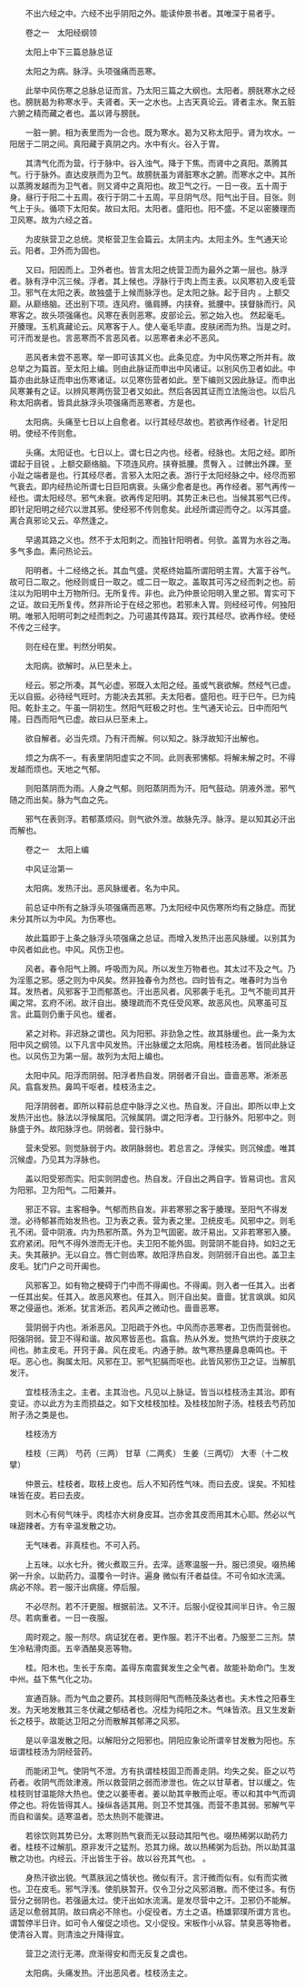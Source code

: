 <!-- { "loadSidebar": true } -->
　　不出六经之中。六经不出乎阴阳之外。能读仲景书者。其唯深于易者乎。

　　卷之一　太阳经纲领

　　太阳上中下三篇总脉总证

　　太阳之为病。脉浮。头项强痛而恶寒。

　　此举中风伤寒之总脉总证而言。乃太阳三篇之大纲也。太阳者。膀胱寒水之经也。膀胱曷为称寒水乎。夫肾者。天一之水也。上古天真论云。肾者主水。聚五脏六腑之精而藏之者也。盖以肾与膀胱。

　　一脏一腑。相为表里而为一合也。既为寒水。曷为又称太阳乎。肾为坎水。一阳居于二阴之间。真阳藏于真阴之内。水中有火。谷入于胃。

　　其清气化而为营。行于脉中。谷入浊气。降于下焦。而肾中之真阳。蒸腾其气。行于脉外。直达皮肤而为卫气。故膀胱虽为肾脏寒水之腑。而寒水之中。其所以蒸腾发越而为卫气者。则又肾中之真阳也。故卫气之行。一日一夜。五十周于身。昼行于阳二十五周。夜行于阴二十五周。平旦阴气尽。阳气出于目。目张。则气上于头。循项下太阳矣。故曰太阳。太阳者。盛阳也。阳不盛。不足以密腠理而卫风寒。故为六经之首。

　　为皮肤营卫之总统。灵枢营卫生会篇云。太阴主内。太阳主外。生气通天论云。阳者。卫外而为固也。

　　又曰。阳因而上。卫外者也。皆言太阳之统营卫而为最外之第一层也。脉浮者。脉有浮中沉三候。浮者。其上候也。浮脉行于肉上而主表。以风寒初入皮毛营卫。邪气在太阳之表。故独盛于上候而脉浮也。足太阳之脉。起于目内 。上额交巅。从巅络脑。还出别下项。连风府。循肩膊。内挟脊。抵腰中。挟督脉而行。风寒客之。故头项强痛也。风寒在表则恶寒。皮部论云。邪之始入也。 然起毫毛。开腠理。玉机真藏论云。风寒客于人。使人毫毛毕直。皮肤闭而为热。当是之时。可汗而发是也。言恶寒而不言恶风者。以恶寒者未必不恶风。

　　恶风者未尝不恶寒。举一即可该其义也。此条见症。为中风伤寒之所并有。故总举之为篇首。至太阳上编。则由此脉证而申出中风诸证。以别风伤卫者如此。中篇亦由此脉证而申出伤寒诸证。以见寒伤营者如此。至下编则又因此脉证。而申出风寒兼有之证。以辨风寒两伤营卫者又如此。然后各因其证而立法施治也。以后凡称太阳病者。皆具此脉浮头项强痛而恶寒者。方是也。

　　太阳病。头痛至七日以上自愈者。以行其经尽故也。若欲再作经者。针足阳明。使经不传则愈。

　　头痛。太阳证也。七日以上。谓七日之内也。经者。经脉也。太阳之经。即所谓起于目锐 。上额交巅络脑。下项连风府。挟脊抵腰。贯臀入 。过髀出外踝。至小趾之端者是也。行其经尽者。言邪入太阳之表。游行于太阳经脉之中。经尽而邪气衰去。即内经热论所谓七日巨阳病衰。头痛少愈者是也。再作经者。邪气再传一经也。谓太阳经尽。邪气未衰。欲再传足阳明。其势正未已也。当候其邪气已传。即针足阳明之经穴以泄其邪。使经邪不传则愈矣。此经所谓迎而夺之。以泻其盛。离合真邪论又云。卒然逢之。

　　早遏其路之义也。然不于太阳刺之。而独针阳明者。何欤。盖胃为水谷之海。多气多血。素问热论云。

　　阳明者。十二经络之长。其血气盛。灵枢终始篇所谓阳明主胃。大富于谷气。故可日二取之。他经则或日一取之。或二日一取之。盖取其可泻之经而刺之也。前注以为阳明中土万物所归。无所复传。非也。此乃仲景论阳明入里之邪。胃实可下之证。故曰无所复传。然非所论于在经之邪也。若邪未入胃。则经经可传。何独阳明。唯邪入阳明可刺之经而刺之。乃可遏其传路耳。观行其经尽。欲再作经。使经不传之三经字。

　　则在经在里。判然分明矣。

　　太阳病。欲解时。从巳至未上。

　　经云。邪之所凑。其气必虚。邪既入太阳之经。虽或气衰欲解。然经气已虚。无以自振。必待经气旺时。方能决去其邪。夫太阳者。盛阳也。旺于巳午。巳为纯阳。乾卦主之。午虽一阴初生。然阳气旺极之时也。生气通天论云。日中而阳气隆。日西而阳气已虚。故曰从巳至未上。

　　欲自解者。必当先烦。乃有汗而解。何以知之。脉浮故知汗出解也。

　　烦之为病不一。有表里阴阳虚实之不同。此则表邪怫郁。将解未解之时。不得发越而烦也。天地之气郁。

　　则阳蒸阴而为雨。人身之气郁。则阳蒸阴而为汗。阳气鼓动。阴液外泄。邪气随之而出矣。脉为气血之先。

　　邪气在表则浮。若郁蒸烦闷。则气欲外泄。故脉先浮。脉浮。是以知其必汗出而解也。

　　卷之一　太阳上编

　　中风证治第一

　　太阳病。发热汗出。恶风脉缓者。名为中风。

　　前总证中所有之脉浮头项强痛而恶寒。乃太阳经中风伤寒所均有之脉症。而犹未分其所以为中风。为伤寒也。

　　故此篇即于上条之脉浮头项强痛之总证。而增入发热汗出恶风脉缓。以别其为中风者如此也。中风。风伤卫也。

　　风者。春令阳气上腾。呼吸而为风。所以发生万物者也。其太过不及之气。乃为淫慝之邪。感之则为中风矣。然非独春令为然也。四时皆有之。唯春时为当令耳。发热者。风邪客于卫而郁蒸也。汗出恶风者。风邪袭于毛孔。卫气不能司其开阖之常。玄府不闭。故汗自出。腠理疏而不克任受风寒。故恶风也。风寒虽可互言。此篇则仍重于风也。缓者。

　　紧之对称。非迟脉之谓也。风为阳邪。非劲急之性。故其脉缓也。此一条为太阳中风之纲领。以下凡言中风发热。汗出脉缓之太阳病。用桂枝汤者。皆同此脉证也。以风伤卫为第一层。故列为太阳上编也。

　　太阳中风。阳浮而阴弱。阳浮者热自发。阴弱者汗自出。啬啬恶寒。淅淅恶风。翕翕发热。鼻鸣干呕者。桂枝汤主之。

　　阳浮阴弱者。即所以释前总症中脉浮之义也。热自发。汗自出。即所以申上文发热汗出也。脉法以浮候属阳。沉候属阴。谓之阳浮者。卫行脉外。阳邪中之。则脉盛于外。故阳脉浮也。阴弱者。营行脉中。

　　营未受邪。则觉脉弱于内。故阴脉弱也。若总言之。浮候实。则沉候虚。唯其沉候虚。乃见其为浮脉也。

　　盖以阳受邪而实。阳实则阴虚也。热自发。汗自出之两自字。皆易词也。言风为阳邪。卫为阳气。二阳兼并。

　　邪正不容。主客相争。气郁而热自发。非若寒邪之客于腠理。至阳气不得发泄。必待郁甚而始发热也。卫为表之表。营为表之里。卫统皮毛。风邪中之。则毛孔不闭。营中阴液。内为热邪所蒸。外为卫气固密。故汗易出。又非若寒邪入腠。玄府紧闭。阳气不得外泄而无汗也。夫卫阳不能外固。则营阴不能自持。如妇之无夫。失其蔽护。无以自立。唇亡则齿寒。故阳浮热自发。则阴弱汗自出也。盖卫主皮毛。犹门户之司开阖也。

　　风邪客卫。如有物之梗碍于门中而不得阖也。不得阖。则入者一任其入。出者一任其出矣。任其入。故恶风寒也。任其入。则汗自出矣。啬啬。犹言飒飒。如风寒之侵逼也。淅淅。犹言淅沥。若风声之微动也。啬啬恶寒。

　　营阴弱于内也。淅淅恶风。卫阳疏于外也。中风而亦恶寒者。卫伤而营弱也。阳强阴弱。营卫不得和谐。故风寒皆恶也。翕翕。热从外发。觉热气烘灼于皮肤之间也。肺主皮毛。开窍于鼻。风在皮毛。内通于肺。故气寒热壅鼻息嘶鸣也。干呕。恶心也。胸属太阳。风邪在卫。邪气犯膈而呕也。此皆风邪伤卫之证。当解肌发汗。

　　宜桂枝汤主之。主者。主其治也。凡见以上脉证。皆当以桂枝汤主其治。即有变证。亦以此方为主而损益之。如下文桂枝加桂。及桂枝加附子汤。桂枝去芍药加附子汤之类是也。

　　桂枝汤方

　　桂枝（三两） 芍药（三两） 甘草（二两炙） 生姜（三两切） 大枣（十二枚擘）

　　仲景云。桂枝者。取枝上皮也。后人不知药性气味。而曰去皮。误矣。不知桂味皆在皮。若曰去皮。

　　则木心有何气味乎。肉桂亦大树身皮耳。岂亦舍其皮而用其木心耶。然必以气味甜辣者。方有辛温发散之功。

　　无气味者。非真桂也。不可入药。

　　上五味。以水七升。微火煮取三升。去滓。适寒温服一升。服已须臾。啜热稀粥一升余。以助药力。温覆令一时许。遍身 微似有汗者益佳。不可令如水流漓。病必不除。若一服汗出病瘥。停后服。

　　不必尽剂。若不汗更服。根据前法。又不汗。后服小促役其间半日许。令三服尽。若病重者。一日一夜服。

　　周时观之。服一剂尽。病证犹在者。更作服。若汗不出者。乃服至二三剂。禁生冷粘滑肉面。五辛酒酪臭恶等物。

　　桂。阳木也。生长于东南。盖得东南震巽发生之全气者。故能补助命门。生发中州。益下焦气化之功。

　　宣通百脉。而为气血之要药。其枝则得阳气而畅茂条达者也。夫木性之阳春生发。为天地发散其三冬伏藏之郁结者也。况桂为纯阳之木。气味皆浓。且又生发新长之枝乎。故能达卫阳之分而散解其郁滞之风邪。

　　是以辛温发散之阳。以解阳分之阳邪也。阴阳应象论所谓辛甘发散为阳也。东垣谓桂枝汤为阴经营药。

　　而能闭卫气。使阴气不泄。方有执谓桂枝固卫而善走阴。均失之矣。臣之以芍药者。收阴气而敛津液。所以救营阴之弱而渗泄也。佐之以甘草者。甘以缓之。佐桂枝则甘温能除大热也。使之以姜枣者。姜以助其辛散而止呕。枣以和其中气而调停之也。将佐皆得其人。操纵各适其用。则卫不觉其强。而营不患其弱。邪解气平而自和谐矣。适寒温者。恐太热则不能骤进。

　　若徐饮则其势已分。太寒则热气衰而无以鼓动其阳气也。啜热稀粥以助药力者。桂枝不过解肌。原非发汗之猛剂。恐其力绵。故以热稀粥为后劲。所以助其温散之功也。内经云。汗出皆生于谷。故以谷充其气也。 。

　　身热汗欲出貌。气蒸肤润之情状也。微似有汗。言汗微而似有。似有而实微也。卫在皮毛。邪气浮浅。使肌肤暂开。仅令卫分之风邪消散。而不使过多。有伤营分之弱阴也。若强逼太过。使汗出如水流漓。是发尽营中之汗。卫邪仍不能解。适足以愈弱其阴。故曰病必不除也。小促役者。方土之语。杨雄郭璞所谓方言也。谓暂停半日许。如可令人催促之顷也。又小促役。宋板作小从容。禁臭恶等物者。使清谷入胃。则清浊之升降得宜。

　　营卫之流行无滞。庶渐得安和而无反复之虞也。

　　太阳病。头痛发热。汗出恶风者。桂枝汤主之。


